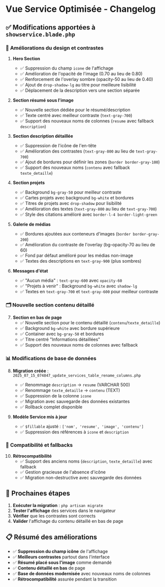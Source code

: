 # Vue Service Optimisée - Changelog

## ✅ Modifications apportées à `showservice.blade.php`

### 🎨 **Améliorations du design et contrastes**

1. **Hero Section**
   - ✅ Suppression du champ `icone` de l'affichage
   - ✅ Amélioration de l'opacité de l'image (0.70 au lieu de 0.80)
   - ✅ Renforcement de l'overlay sombre (opacity-50 au lieu de 0.40)
   - ✅ Ajout de `drop-shadow-lg` au titre pour meilleure lisibilité
   - ✅ Déplacement de la description vers une section séparée

2. **Section résumé sous l'image**
   - ✅ Nouvelle section dédiée pour le résumé/description
   - ✅ Texte centré avec meilleur contraste (`text-gray-700`)
   - ✅ Support des nouveaux noms de colonnes (`resume` avec fallback `description`)

3. **Section description détaillée**
   - ✅ Suppression de l'icône de l'en-tête
   - ✅ Amélioration des contrastes (`text-gray-800` au lieu de `text-gray-700`)
   - ✅ Ajout de bordures pour définir les zones (`border border-gray-100`)
   - ✅ Support des nouveaux noms (`contenu` avec fallback `texte_detaille`)

4. **Section projets**
   - ✅ Background `bg-gray-50` pour meilleur contraste
   - ✅ Cartes projets avec background `bg-white` et bordures
   - ✅ Titres de projets avec `drop-shadow` pour lisibilité
   - ✅ Amélioration des textes (`text-gray-800` au lieu de `text-gray-700`)
   - ✅ Style des citations amélioré avec `border-l-4 border-light-green`

5. **Galerie de médias**
   - ✅ Bordures ajoutées aux conteneurs d'images (`border border-gray-200`)
   - ✅ Amélioration du contraste de l'overlay (bg-opacity-70 au lieu de 60)
   - ✅ Fond par défaut amélioré pour les médias non-image
   - ✅ Textes des descriptions en `text-gray-900` (plus sombres)

6. **Messages d'état**
   - ✅ "Aucun média" : `text-gray-600` avec `opacity-60`
   - ✅ "Projets à venir" : Background `bg-white` avec `shadow-lg`
   - ✅ Textes en `text-gray-700` et `text-gray-600` pour meilleur contraste

### 🗂️ **Nouvelle section contenu détaillé**

7. **Section en bas de page**
   - ✅ Nouvelle section pour le contenu détaillé (`contenu`/`texte_detaille`)
   - ✅ Background `bg-white` avec bordure supérieure
   - ✅ Container avec `bg-gray-50` et bordures
   - ✅ Titre centré "Informations détaillées"
   - ✅ Support des nouveaux noms de colonnes avec fallback

### 📊 **Modifications de base de données**

8. **Migration créée** : `2025_07_15_074847_update_services_table_rename_columns.php`
   - ✅ Renommage `description` → `resume` (VARCHAR 500)
   - ✅ Renommage `texte_detaille` → `contenu` (TEXT)
   - ✅ Suppression de la colonne `icone`
   - ✅ Migration avec sauvegarde des données existantes
   - ✅ Rollback complet disponible

9. **Modèle Service mis à jour**
   - ✅ `$fillable` ajusté : `['nom', 'resume', 'image', 'contenu']`
   - ✅ Suppression des références à `icone` et `description`

### 🎯 **Compatibilité et fallbacks**

10. **Rétrocompatibilité**
    - ✅ Support des anciens noms (`description`, `texte_detaille`) avec fallback
    - ✅ Gestion gracieuse de l'absence d'icône
    - ✅ Migration non-destructive avec sauvegarde des données

## 🚀 **Prochaines étapes**

1. **Exécuter la migration** : `php artisan migrate`
2. **Tester l'affichage** des services dans le navigateur
3. **Vérifier** que les contrastes sont corrects
4. **Valider** l'affichage du contenu détaillé en bas de page

## 📋 **Résumé des améliorations**

- ✅ **Suppression du champ icône** de l'affichage
- ✅ **Meilleurs contrastes** partout dans l'interface
- ✅ **Résumé placé sous l'image** comme demandé
- ✅ **Contenu détaillé en bas** de page
- ✅ **Base de données modernisée** avec nouveaux noms de colonnes
- ✅ **Rétrocompatibilité** assurée pendant la transition
